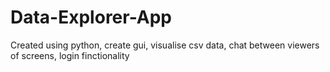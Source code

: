 # Data-Explorer-App
Created using python, create gui, visualise csv data, chat between viewers of screens, login finctionality
